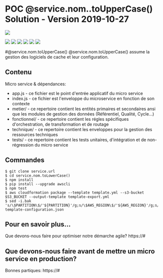 POC @service.nom..toUpperCase() Solution - Version 2019-10-27
==============================================
![](https://e9wtofe7li.execute-api.eu-west-1.amazonaws.com/Prod/images/ms-solution.svg)

![](https://e9wtofe7li.execute-api.eu-west-1.amazonaws.com/Prod/images/etat-pac.svg)
![](https://e9wtofe7li.execute-api.eu-west-1.amazonaws.com/Prod/images/etat-ws.svg)
![](https://e9wtofe7li.execute-api.eu-west-1.amazonaws.com/Prod/images/etat-cycle.svg)
![](https://e9wtofe7li.execute-api.eu-west-1.amazonaws.com/Prod/images/etat-design.svg)
![](https://e9wtofe7li.execute-api.eu-west-1.amazonaws.com/Prod/images/etat-build.svg)
![](https://e9wtofe7li.execute-api.eu-west-1.amazonaws.com/Prod/images/etat-run.svg)

#@service.nom.toUpperCase()
@service.nom.toUpperCase() assume la gestion des logiciels de cache et leur configuration.
 

Contenu
-----------

Micro service & dépendances:

* app.js - ce fichier est le point d'entrée applicatif du micro service
* index.js - ce fichier est l'enveloppe du microservice en fonction de son contexte
* metier/ - ce repertoire contient les entités primaires et secondaires ansi que les modules de gestion des données (Référentiel, Qualité, Cycle...)
* fonctionnel/ - ce repertoire contient les régles spécifiques d'orchestration, de transformation et de routage
* technique/ - ce repertoire contient les enveloppes pour la gestion des ressources techniques
* tests/ - ce repertoire contient les tests unitaires, d'intégration et de non-régression du micro service


Commandes
------------------
```
$ git clone service.url
$ cd service.nom.toLowerCase()
$ npm install
$ pip install --upgrade awscli
$ npm test
$ aws cloudformation package --template template.yml --s3-bucket $S3_BUCKET --output-template template-export.yml
$ sed -i.bak 's/\$PARTITION\$/'${PARTITION}'/g;s/\$AWS_REGION\$/'${AWS_REGION}'/g;s/\$ACCOUNT_ID\$/'${ACCOUNT_ID}'/g;s/\$PROJECT_ID\$/'${PROJECT_ID}'/g' template-configuration.json

```

Pour en savoir plus...
-------------------------

Que devons-nous faire pour optimiser notre démarche agile?
https://#

Que devons-nous faire avant de mettre un micro service en production?
------------------

Bonnes partiques: 
https://#


